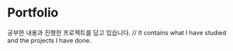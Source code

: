 # Portfolio
공부한 내용과 진행한 프로젝트를 담고 있습니다. // It contains what I have studied and the projects I have done.
